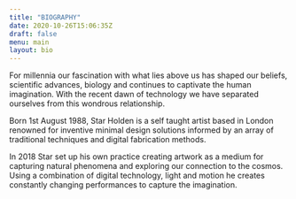 ```yaml
---
title: "BIOGRAPHY"
date: 2020-10-26T15:06:35Z
draft: false
menu: main
layout: bio
---
```

For millennia our fascination with what lies above us has shaped our beliefs, scientific advances, biology and continues to captivate the human imagination. With the recent dawn of technology we have separated ourselves from this wondrous relationship.

Born 1st August 1988, Star Holden is a self taught artist based in London renowned for inventive minimal design solutions informed by an array of traditional techniques and digital fabrication methods. 

In 2018 Star set up his own practice creating artwork as a medium for capturing natural phenomena and exploring our connection to the cosmos. Using a combination of digital technology, light and motion he creates constantly changing performances to capture the  imagination.   





